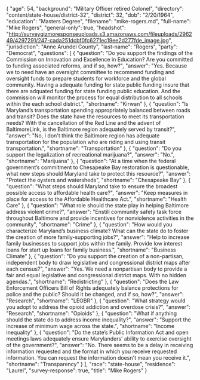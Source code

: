{
  "age": 54,
  "background": "Military Officer retired Colonel",
  "directory": "content/state-house/district-32",
  "district": 32,
  "dob": "2/20/1964",
  "education": "Masters Degree",
  "filename": "mike-rogers.md",
  "full-name": "Mike Rogers",
  "general-only": true,
  "headshot": "http://surveygizmoresponseuploads.s3.amazonaws.com/fileuploads/296249/4297291/247-cada251dcbf0fc6271ec19ee2d277fde_image.jpg",
  "jurisdiction": "Anne Arundel County",
  "last-name": "Rogers",
  "party": "Democrat",
  "questions": [
    {
      "question": "Do you support the findings of the Commission on Innovation and Excellence in Education? Are you committed to funding associated reforms, and if so, how?",
      "answer": "Yes.    Because we to need have an oversight committee to recommend funding and oversight funds to prepare students for workforce and the global community.   Having a  adequate funding for state public funding insure that there are adquated funding for state funding public education.  And the commission will monitor the process for equal distribution to all schools within the each school district.",
      "shortname": "Kirwan"
    },
    {
      "question": "Is Maryland’s transportation spending appropriately balanced between roads and transit? Does the state have the resources to meet its transportation needs? With the cancellation of the Red Line and the advent of BaltimoreLink, is the Baltimore region adequately served by transit?",
      "answer": "No, I don't think the Baltimore region has adequate transportation for the population who are riding and using transit transportation.",
      "shortname": "Transportation"
    },
    {
      "question": "Do you support the legalization of recreational marijuana?",
      "answer": "No.",
      "shortname": "Marijuana"
    },
    {
      "question": "At a time when the federal government’s commitment to Chesapeake Bay restoration is questionable, what new steps should Maryland take to protect this resource?",
      "answer": "Protect the oysters and watersheds",
      "shortname": "Chesapeake Bay"
    },
    {
      "question": "What steps should Maryland take to ensure the broadest possible access to affordable health care?",
      "answer": "Keep measures in place for access to the Affordable Healthcare Act.",
      "shortname": "Health Care"
    },
    {
      "question": "What role should the state play in helping Baltimore address violent crime?",
      "answer": "Enstill community safety task force throughout Baltimore and provide incentives  for nonviolence activities in the community",
      "shortname": "Crime"
    },
    {
      "question": "How would you characterize Maryland’s business climate? What can the state do to foster the creation of more family-supporting jobs?",
      "answer": "Help to increase family businesses to support jobs within the family. Provide low interest loans for start up loans for family business.",
      "shortname": "Business Climate"
    },
    {
      "question": "Do you support the creation of a non-partisan, independent body to draw legislative and congressional district maps after each census?",
      "answer": "Yes. We need a nonpartisan body to provide a fair and equal legislative and congressional district maps. With no hidden  agendas.",
      "shortname": "Redistricting"
    },
    {
      "question": "Does the Law Enforcement Officers Bill of Rights adequately balance protections for police and the public? Should it be changed, and if so, how?",
      "answer": "Research",
      "shortname": "LEOBR"
    },
    {
      "question": "What strategy would you adopt to address the opioid addiction and overdose crisis?",
      "answer": "Research",
      "shortname": "Opioids"
    },
    {
      "question": "What if anything should the state do to address income inequality?",
      "answer": "Support the increase of minimum wage across the state.",
      "shortname": "Income inequality"
    },
    {
      "question": "Do the state’s Public Information Act and open meetings laws adequately ensure Marylanders’ ability to exercise oversight of the government?",
      "answer": "No. There seems to be a delay in receiving information requested and the format in which you receive requested information. You can request the information doesn't mean you receive it.",
      "shortname": "Transparency"
    }
  ],
  "race": "state-house",
  "residence": "Laurel",
  "survey-response": true,
  "title": "Mike Rogers"
}
